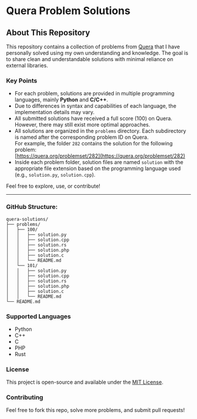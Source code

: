# Quera Problem Solutions
## About This Repository

This repository contains a collection of problems from [Quera](https://quera.org) that I have personally solved using my own understanding and knowledge. The goal is to share clean and understandable solutions with minimal reliance on external libraries.

### Key Points

- For each problem, solutions are provided in multiple programming languages, mainly **Python** and **C/C++**.
- Due to differences in syntax and capabilities of each language, the implementation details may vary.
- All submitted solutions have received a full score (100) on Quera. However, there may still exist more optimal approaches.
- All solutions are organized in the `problems` directory. Each subdirectory is named after the corresponding problem ID on Quera.  
  For example, the folder `282` contains the solution for the following problem:  
  [https://quera.org/problemset/282](https://quera.org/problemset/282)
- Inside each problem folder, solution files are named `solution` with the appropriate file extension based on the programming language used (e.g., `solution.py`, `solution.cpp`).

Feel free to explore, use, or contribute!

---

### GitHub Structure:

```
quera-solutions/
├── problems/
│   ├── 100/
│   │   ├── solution.py
│   │   ├── solution.cpp
│   │   ├── solution.rs
│   │   ├── solution.php
│   │   ├── solution.c
│   │   └── README.md
│   └── 101/
│   │   ├── solution.py
│   │   ├── solution.cpp
│   │   ├── solution.rs
│   │   ├── solution.php
│   │   ├── solution.c
│   │   └── README.md
└── README.md
```

### Supported Languages
- Python
- C++
- C
- PHP
- Rust

### License
This project is open-source and available under the [MIT License](LICENSE).

### Contributing
Feel free to fork this repo, solve more problems, and submit pull requests!